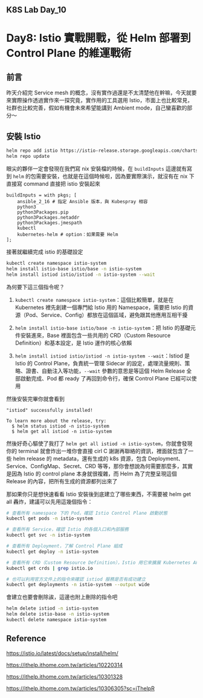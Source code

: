 ## K8S Lab Day_10

# Day8: Istio 實戰開戰，從 Helm 部署到 Control Plane 的維運戰術

## 前言

昨天介紹完 Service mesh 的概念，沒有實作過還是不太清楚他在幹嘛，今天就要來實際操作透過實作來一探究竟，實作用的工具選用 Istio，市面上也比較常見，社群也比較完善，假如有機會未來希望能講到 Ambient mode，自己蠻喜歡的部分～

## 安裝 Istio

```bash
helm repo add istio https://istio-release.storage.googleapis.com/charts
helm repo update
```

眼尖的夥伴一定會發現在我們寫 nix 安裝檔的時候，在 `buildInputs` 這邊就有寫到 `helm` 的包需要安裝，也就是在這個時候啦，因為要實際演示，就沒有在 nix 下直接寫 command 直接把 istio 安裝起來

```
buildInputs = with pkgs; [
    ansible_2_16 # 指定 Ansible 版本，與 Kubespray 相容
    python3
    python3Packages.pip
    python3Packages.netaddr
    python3Packages.jmespath
    kubectl
    kubernetes-helm # option：如果需要 Helm
];
```

接著就繼續完成 istio 的基礎設定

```bash
kubectl create namespace istio-system
helm install istio-base istio/base -n istio-system
helm install istiod istio/istiod -n istio-system --wait
```

為何要下這三個指令呢？

1. `kubectl create namespace istio-system`：這個比較簡單，就是在 Kubernetes 裡先創建一個專門給 Istio 用的 Namespace，需要把 Istio 的資源（Pod、Service、Config）都放在這個區域，避免跟其他應用互相干擾

2. `helm install istio-base istio/base -n istio-system`：把 Istio 的基礎元件安裝進來，Base 裡面包含一些共用的 CRD（Custom Resource Definition）和基本設定，是 Istio 運作的核心依賴

3. `helm install istiod istio/istiod -n istio-system --wait`：Istiod 是 Istio 的 Control Plane，負責統一管理 Sidecar 的設定，處理流量規則、策略、證書、自動注入等功能，`--wait` 參數的意思是等這個 Helm Release 全部啟動完成、Pod 都 ready 了再回到命令行，確保 Control Plane 已經可以使用

然後安裝完畢你就會看到

```
"istiod" successfully installed!

To learn more about the release, try:
  $ helm status istiod -n istio-system
  $ helm get all istiod -n istio-system
```

然後好奇心驅使了我打了 `helm get all istiod -n istio-system`，你就會發現你的 terminal 就會炸出一堆你會直接 cirl C 謝謝再聯絡的資訊，裡面就包含了一些 helm release 的 metadata，還有生成的 k8s 資源，包含 Deployment、Service、ConfigMap、Secret、CRD 等等，那你會想說為何需要那麼多，其實是因為 Istio 的 control plane 本身就很複雜，而 Helm 為了完整呈現這個 Release 的內容，把所有生成的資源都列出來了

那如果你只是想快速看看 Istio 安裝後到底建立了哪些東西，不需要被 helm get all 轟炸，建議可以先用這幾個指令：

```bash
# 查看所有 namespace 下的 Pod，確認 Istio Control Plane 啟動狀態
kubectl get pods -n istio-system

# 查看所有 Service，確認 Istio 的各個入口和內部服務
kubectl get svc -n istio-system

# 查看所有 Deployment，了解 Control Plane 組成
kubectl get deploy -n istio-system

# 查看所有 CRD（Custom Resource Definition），Istio 用它來擴展 Kubernetes API
kubectl get crds | grep istio.io

# 也可以利用官方文件上的指令來確認 istiod 服務是否有成功建立
kubectl get deployments -n istio-system --output wide
```

會建立也要會刪除誒，這邊也附上刪除的指令吧

```bash
helm delete istiod -n istio-system
helm delete istio-base -n istio-system
kubectl delete namespace istio-system
```

## Reference

https://istio.io/latest/docs/setup/install/helm/

https://ithelp.ithome.com.tw/articles/10220314

https://ithelp.ithome.com.tw/articles/10301328

https://ithelp.ithome.com.tw/articles/10306305?sc=iThelpR
